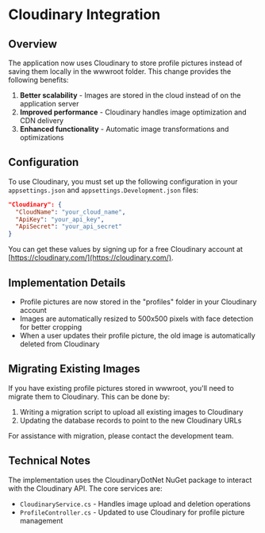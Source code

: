 # Cloudinary Integration

## Overview

The application now uses Cloudinary to store profile pictures instead of saving them locally in the wwwroot folder. This change provides the following benefits:

1. **Better scalability** - Images are stored in the cloud instead of on the application server
2. **Improved performance** - Cloudinary handles image optimization and CDN delivery
3. **Enhanced functionality** - Automatic image transformations and optimizations

## Configuration

To use Cloudinary, you must set up the following configuration in your `appsettings.json` and `appsettings.Development.json` files:

```json
"Cloudinary": {
  "CloudName": "your_cloud_name",
  "ApiKey": "your_api_key",
  "ApiSecret": "your_api_secret"
}
```

You can get these values by signing up for a free Cloudinary account at [https://cloudinary.com/](https://cloudinary.com/).

## Implementation Details

- Profile pictures are now stored in the "profiles" folder in your Cloudinary account
- Images are automatically resized to 500x500 pixels with face detection for better cropping
- When a user updates their profile picture, the old image is automatically deleted from Cloudinary

## Migrating Existing Images

If you have existing profile pictures stored in wwwroot, you'll need to migrate them to Cloudinary. This can be done by:

1. Writing a migration script to upload all existing images to Cloudinary
2. Updating the database records to point to the new Cloudinary URLs

For assistance with migration, please contact the development team.

## Technical Notes

The implementation uses the CloudinaryDotNet NuGet package to interact with the Cloudinary API. The core services are:

- `CloudinaryService.cs` - Handles image upload and deletion operations
- `ProfileController.cs` - Updated to use Cloudinary for profile picture management

